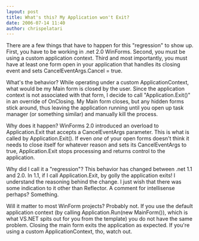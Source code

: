 ```yaml
---
layout: post
title: What's this? My Application won't Exit?
date: 2006-07-14 11:40
author: chrispelatari
---
```

<p>There are a few things that have to happen for this "regression" to show up. First, you have to be working in .net 2.0 WinForms. Second, you must be using a custom application context. Third and most importantly, you must have at least one form open in your application that handles its closing event and sets CancelEventArgs.Cancel = true.</p> <p>What's the behavior? While operating under a custom ApplicationContext, what would be my Main form is closed by the user. Since the application context is not associated with that form, I decide to call "Application.Exit()" in an override of OnClosing. My Main form closes, but any hidden forms stick around, thus leaving the application running until you open up task manager (or something similar) and manually kill the process.</p> <p>Why does it happen? WinForms 2.0 introduced an overload to Application.Exit that accepts a CancelEventArgs parameter. This is what is called by Application.Exit(). If even <em>one</em> of your open forms doesn't think it needs to close itself for whatever reason and sets its CancelEventArgs to true, Application.Exit stops processing and returns control to the application.</p> <p>Why did I call it a "regression"? This behavior has changed between .net 1.1 and 2.0. In 1.1, if I call Application.Exit, by golly the application exits! I understand the reasoning behind the change. I just wish that there was some indication to it other than Reflector. A comment for intellisense perhaps? Something. </p> <p>Will it matter to most WinForm projects? Probably not. If you use the default application context (by calling Application.Run(new MainForm()), which is what VS.NET spits out for you from the template) you do not have the same problem. Closing the main form exits the application as expected. If you're using a custom ApplicationContext, tho, watch out.</p>
